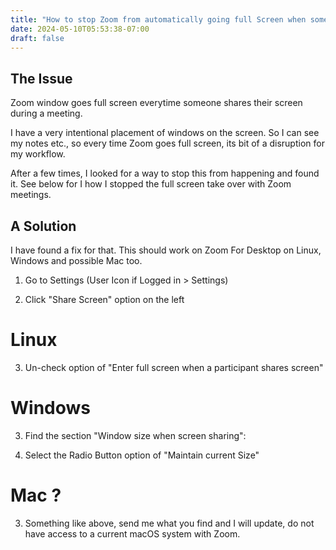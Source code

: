 ```yaml
---
title: "How to stop Zoom from automatically going full Screen when someone shares their screen"
date: 2024-05-10T05:53:38-07:00
draft: false
---
```


## The Issue 

Zoom window goes full screen everytime someone shares their screen during a meeting.

I have a very intentional placement of windows on the screen. So I can see my notes etc., so every time
Zoom goes full screen, its bit of a disruption for my workflow.

After a few times, I looked for a way to stop this from happening and found it. See below for I how I stopped the full 
screen take over with Zoom meetings.

## A Solution 

I have found a fix for that. This should work on Zoom For Desktop on Linux, Windows and possible Mac too.

1. Go to Settings (User Icon if Logged in > Settings)

2. Click "Share Screen" option on the left

# Linux
3. Un-check option of "Enter full screen when a participant shares screen"

# Windows
3. Find the section "Window size when screen sharing":

4. Select the Radio Button option of "Maintain current Size"

# Mac ?
3. Something like above, send me what you find and I will update, do not have access to a current macOS system with Zoom.